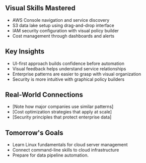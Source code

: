 ## Visual Skills Mastered
- AWS Console navigation and service discovery
- S3 data lake setup using drag-and-drop interface
- IAM security configuration with visual policy builder
- Cost management through dashboards and alerts
## Key Insights
- UI-first approach builds confidence before automation
- Visual feedback helps understand service relationships
- Enterprise patterns are easier to grasp with visual organization
- Security is more intuitive with graphical policy builders
## Real-World Connections
- [Note how major companies use similar patterns]
- [Cost optimization strategies that apply at scale]
- [Security principles that protect enterprise data]
## Tomorrow's Goals
- Learn Linux fundamentals for cloud server management
- Connect command-line skills to cloud infrastructure
- Prepare for data pipeline automation.
